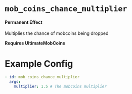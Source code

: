 # `mob_coins_chance_multiplier`
#### Permanent Effect

Multiplies the chance of mobcoins being dropped

**Requires UltimateMobCoins**

# Example Config
```yaml
- id: mob_coins_chance_multiplier
  args:
    multiplier: 1.5 # The mobcoins multiplier
```